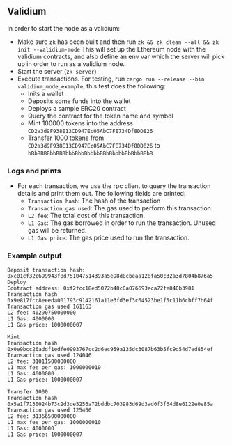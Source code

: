 ## Validium

In order to start the node as a validium:

- Make sure `zk` has been built and then run `zk && zk clean --all && zk init --validium-mode` This will set up the
  Ethereum node with the validium contracts, and also define an env var which the server will pick up in order to run as
  a validium node.
- Start the server (`zk server`)
- Execute transactions. For testing, run `cargo run --release --bin validium_mode_example`, this test does the
  following:
  - Inits a wallet
  - Deposits some funds into the wallet
  - Deploys a sample ERC20 contract
  - Query the contract for the token name and symbol
  - Mint 100000 tokens into the address `CD2a3d9F938E13CD947Ec05AbC7FE734Df8DD826`
  - Transfer 1000 tokens from `CD2a3d9F938E13CD947Ec05AbC7FE734Df8DD826` to `bBbBBBBbbBBBbbbBbbBbbbbBBbBbbbbBbBbbBBbB`

### Logs and prints

- For each transaction, we use the rpc client to query the transaction details and print them out. The following fields
  are printed:
  - `Transaction hash`: The hash of the transaction
  - `Transaction gas used`: The gas used to perform this transaction.
  - `L2 fee`: The total cost of this transaction.
  - `L1 Gas`: The gas borrowed in order to run the transaction. Unused gas will be returned.
  - `L1 Gas price`: The gas price used to run the transaction.

### Example output

```
Deposit transaction hash: 0xc01cf32c699943f8d751047514393a5e98d8cbeaa128fa50c32a3d7804b876a5
Deploy
Contract address: 0xf2fcc18ed5072b48c0a076693eca72fe840b3981
Transaction hash 0x9e817fcc8eeeda001793c9142161a11e3fd3ef3c64523be1f5c11b6cbff7b64f
Transaction gas used 161163
L2 fee: 40290750000000
L1 Gas: 4000000
L1 Gas price: 1000000007

Mint
Transaction hash 0x0e9bcc26addf1edfe0993767cc2d6ec959a135dc3087b63b5fc9d54d7ed854ef
Transaction gas used 124046
L2 fee: 31011500000000
L1 max fee per gas: 1000000010
L1 Gas: 4000000
L1 Gas price: 1000000007

Transfer 1000
Transaction hash 0x5a1f7130024b73c2d3de5256a72bddbc703983d69d3ad0f3f64d8e6122e0e85a
Transaction gas used 125466
L2 fee: 31366500000000
L1 max fee per gas: 1000000010
L1 Gas: 4000000
L1 Gas price: 1000000007
```
